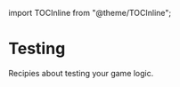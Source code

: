 import TOCInline from "@theme/TOCInline";

<TOCInline toc={toc} />

# Testing
Recipies about testing your game logic.